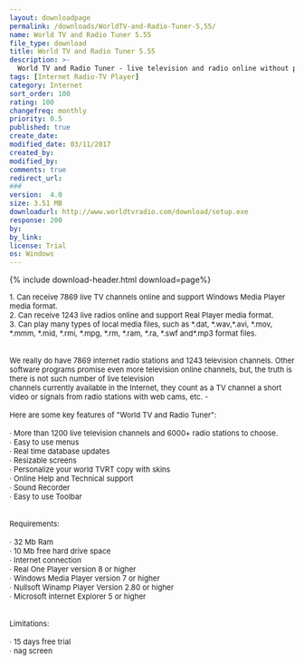 ```yaml
---
layout: downloadpage
permalink: /downloads/WorldTV-and-Radio-Tuner-5,55/
name: World TV and Radio Tuner 5.55 
file_type: download
title: World TV and Radio Tuner 5.55 
description: >-
  World TV and Radio Tuner - live television and radio online without popup windows or annoying ads.  World TV and Radio Tuner 5.002b lets you watch live television and radio online without popup windows or annoying ads. 
tags: [Internet Radio-TV Player]
category: Internet
sort_order: 100
rating: 100
changefreq: monthly
priority: 0.5
published: true
create_date: 
modified_date: 03/11/2017
created_by: 
modified_by: 
comments: true
redirect_url: 
### 
version:  4.0
size: 3.51 MB
downloadurl: http://www.worldtvradio.com/download/setup.exe
response: 200
by: 
by_link: 
license: Trial
os: Windows
---
```


{% include download-header.html download=page%}

<p style="fix-download-text !important">
<p><font size="2">1. Can receive 7869 live TV channels online and support Windows Media Player media format. <br />
2. Can receive 1243 live radios online and support Real Player media format. <br />
3. Can play many types of local media files, such as *.dat, *.wav,*.avi, *.mov, *.mmm, *.mid, *.rmi, *.mpg, *.rm, *.ram, *.ra, *.swf and*.mp3 format files. <br />
<br />
<br />
We really do have 7869 internet radio stations and 1243 television channels. Other software programs promise even more television online channels, but, the truth is there is not such number of live television <br />
channels currently available in the Internet, they count as a TV channel a short video or signals from radio stations with web cams, etc. - <br />
<br />
Here are some key features of "World TV and Radio Tuner": <br />
<br />
· More than 1200 live television channels and 6000+ radio stations to choose. <br />
· Easy to use menus <br />
· Real time database updates <br />
· Resizable screens <br />
· Personalize your world TVRT copy with skins <br />
· Online Help and Technical support <br />
· Sound Recorder <br />
· Easy to use Toolbar <br />
<br />
<br />
Requirements: <br />
<br />
· 32 Mb Ram <br />
· 10 Mb free hard drive space <br />
· Internet connection <br />
· Real One Player version 8 or higher <br />
· Windows Media Player version 7 or higher <br />
· Nullsoft Winamp Player Version 2.80 or higher <br />
· Microsoft internet Explorer 5 or higher <br />
<br />
<br />
Limitations: <br />
<br />
· 15 days free trial <br />
· nag screen</font></p></p>
